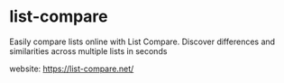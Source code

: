 # list-compare
Easily compare lists online with List Compare. Discover differences and similarities across multiple lists in seconds

website: https://list-compare.net/
